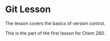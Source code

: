 # Git Lesson

The lesson covers the basics of version control. 

This is the part of the first lesson for Chem 280.